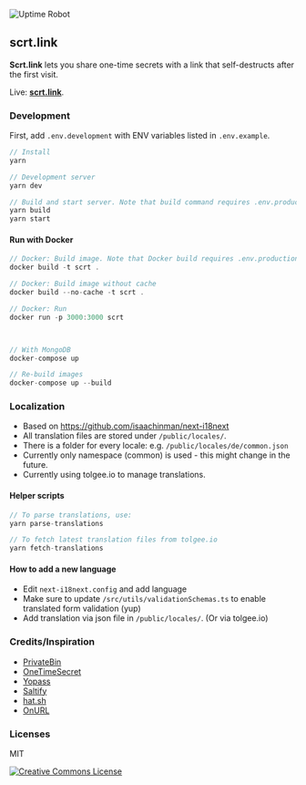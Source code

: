 ![Uptime Robot](https://img.shields.io/uptimerobot/status/m790332623-d87562e4e90c2e4ed1b5625f)

## scrt.link

**Scrt.link** lets you share one-time secrets with a link that self-destructs after the first visit.

Live: **[scrt.link](https://scrt.link)**.

### Development

First, add `.env.development` with ENV variables listed in `.env.example`.

```js
// Install
yarn

// Development server
yarn dev

// Build and start server. Note that build command requires .env.production.
yarn build
yarn start

```

#### Run with Docker

```js
// Docker: Build image. Note that Docker build requires .env.production file.
docker build -t scrt .

// Docker: Build image without cache
docker build --no-cache -t scrt .

// Docker: Run
docker run -p 3000:3000 scrt



// With MongoDB
docker-compose up

// Re-build images
docker-compose up --build
```

### Localization

- Based on https://github.com/isaachinman/next-i18next
- All translation files are stored under `/public/locales/`.
- There is a folder for every locale: e.g. `/public/locales/de/common.json`
- Currently only namespace (common) is used - this might change in the future.
- Currently using tolgee.io to manage translations.

#### Helper scripts

```js
// To parse translations, use:
yarn parse-translations

// To fetch latest translation files from tolgee.io
yarn fetch-translations

```

#### How to add a new language

- Edit `next-i18next.config` and add language
- Make sure to update `/src/utils/validationSchemas.ts` to enable translated form validation (yup)
- Add translation via json file in `/public/locales/`. (Or via tolgee.io)

### Credits/Inspiration

- [PrivateBin](https://github.com/PrivateBin/PrivateBin)
- [OneTimeSecret](https://github.com/onetimesecret/onetimesecret)
- [Yopass](https://github.com/jhaals/yopass)
- [Saltify](https://www.saltify.io/)
- [hat.sh](https://github.com/sh-dv/hat.sh)
- [OnURL](https://github.com/onderonur/onurl)

### Licenses

MIT

<a rel="license" href="http://creativecommons.org/licenses/by-nc-sa/4.0/"><img alt="Creative Commons License" style="border-width:0" src="https://i.creativecommons.org/l/by-nc-sa/4.0/88x31.png" /></a>
